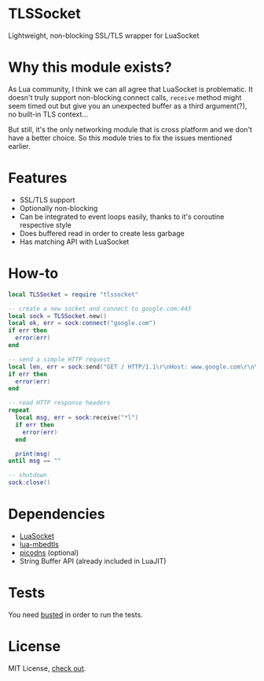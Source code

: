 TLSSocket
===========
Lightweight, non-blocking SSL/TLS wrapper for LuaSocket

Why this module exists?
===========
As Lua community, I think we can all agree that LuaSocket is problematic. It doesn't truly support non-blocking connect calls, `receive` method might seem timed out but give you an unexpected buffer as a third argument(?), no built-in TLS context...

But still, it's the only networking module that is cross platform and we don't have a better choice. So this module tries to fix the issues mentioned earlier.

Features
===========
* SSL/TLS support
* Optionally non-blocking
* Can be integrated to event loops easily, thanks to it's coroutine respective style
* Does buffered read in order to create less garbage
* Has matching API with LuaSocket

How-to
===========
```lua
local TLSSocket = require "tlssocket"

-- create a new socket and connect to google.com:443
local sock = TLSSocket.new()
local ok, err = sock:connect("google.com")
if err then
  error(err)
end

-- send a simple HTTP request
local len, err = sock:send("GET / HTTP/1.1\r\nHost: www.google.com\r\n\r\n")
if err then
  error(err)
end

-- read HTTP response headers
repeat
  local msg, err = sock:receive("*l")
  if err then
    error(err)
  end

  print(msg)
until msg == ""

-- shutdown
sock:close()
```

Dependencies
===========
* [LuaSocket](https://github.com/lunarmodules/luasocket)
* [lua-mbedtls](https://github.com/neoxic/lua-mbedtls)
* [picodns](https://github.com/nikneym/picodns) (optional)
* String Buffer API (already included in LuaJIT)

Tests
===========
You need [busted](http://olivinelabs.com/busted) in order to run the tests.

License
===========
MIT License, [check out](https://github.com/nikneym/tlssocket.lua/blob/main/LICENSE).